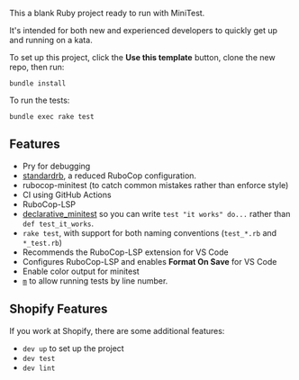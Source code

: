 This a blank Ruby project ready to run with MiniTest.

It's intended for both new and experienced developers to quickly get up and running on a kata.

To set up this project, click the **Use this template** button, clone the new repo, then run:

```
bundle install
```

To run the tests:

```
bundle exec rake test
```

## Features

- Pry for debugging
- [standardrb](https://github.com/testdouble/standard), a reduced RuboCop configuration.
- rubocop-minitest (to catch common mistakes rather than enforce style)
- CI using GitHub Actions
- RuboCop-LSP
- [declarative_minitest](https://github.com/peterzhu2118/declarative_minitest) so you can write `test "it works" do...` rather than `def test_it_works`.
- `rake test`, with support for both naming conventions (`test_*.rb` and `*_test.rb`)
- Recommends the RuboCop-LSP extension for VS Code
- Configures RuboCop-LSP and enables **Format On Save** for VS Code
- Enable color output for minitest
- [`m`](https://github.com/qrush/m) to allow running tests by line number.

## Shopify Features

If you work at Shopify, there are some additional features:

- `dev up` to set up the project
- `dev test`
- `dev lint`
